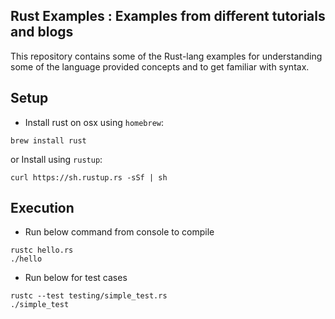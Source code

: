 Rust Examples : Examples from different tutorials and blogs
---
This repository contains some of the Rust-lang examples for understanding some of the language provided concepts and to get familiar with syntax.

Setup
---
* Install rust on osx using `homebrew`:
```
brew install rust
```
or Install using `rustup`:
```
curl https://sh.rustup.rs -sSf | sh
```

Execution
---
* Run below command from console to compile
```
rustc hello.rs
./hello
```
* Run below for test cases
```
rustc --test testing/simple_test.rs
./simple_test
```
